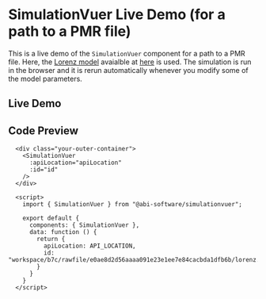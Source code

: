 # SimulationVuer Live Demo (for a path to a PMR file)

This is a live demo of the `SimulationVuer` component for a path to a PMR file.
Here, the [Lorenz model](https://en.wikipedia.org/wiki/Lorenz_system) avaialble at [here](https://models.physiomeproject.org/workspace/b7c/file/e0ae8d2d56aaaa091e23e1ee7e84cacbda1dfb6b/) is used.
The simulation is run in the browser and it is rerun automatically whenever you modify some of the model parameters.

## Live Demo

<div class="demo-map-container">
  <div class="demo-map-container-inner">
    <ClientOnly>
      <SimulationVuer
        :apiLocation="apiLocation"
        :id="id"
      />
    </ClientOnly>
  </div>
</div>

<script setup>
import { defineClientComponent } from "vitepress";
import "./demo-styles.css";

const SimulationVuer = defineClientComponent(() => {
  return import("../src/components/SimulationVuer.vue");
})
</script>

<script>
export default {
  data: function() {
    return {
      apiLocation: import.meta.env.VITE_API_LOCATION,
      id: "workspace/b7c/rawfile/e0ae8d2d56aaaa091e23e1ee7e84cacbda1dfb6b/lorenz.omex",
    };
  }
}
</script>

## Code Preview

```js-vue
  <div class="your-outer-container">
    <SimulationVuer
      :apiLocation="apiLocation"
      :id="id"
    />
  </div>

  <script>
    import { SimulationVuer } from "@abi-software/simulationvuer";

    export default {
      components: { SimulationVuer },
      data: function () {
        return {
          apiLocation: API_LOCATION,
          id: "workspace/b7c/rawfile/e0ae8d2d56aaaa091e23e1ee7e84cacbda1dfb6b/lorenz.omex",
        }
      }
    }
  </script>
```
